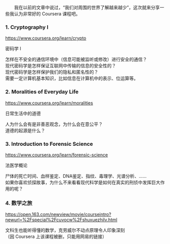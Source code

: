 　　我在以前的文章中说过，“我们对周围的世界了解越来越少”，这次就来分享一些我认为非常好的 Coursera 课程吧。

### 1. Cryptography I

<https://www.coursera.org/learn/crypto>

密码学 I

怎样在不安全的通信环境中（信息可能被监听或修改）进行安全的通信？\
现代密码学是怎样保证互联网中传输的信息的安全性的？\
现代密码学是怎样保护我们的隐私和匿名性的？\
需要一定计算机基本知识，比如信息在计算机中的表示、位运算等。

### 2. Moralities of Everyday Life

<https://www.coursera.org/learn/moralities>

日常生活中的道德

人为什么会有是非善恶观念，为什么会在意公平？\
道德的起源是什么？

### 3. Introduction to Forensic Science

<https://www.coursera.org/learn/forensic-science>

法医学概论

尸体的死亡时间、血样鉴定、DNA鉴定、指纹、毒理学、光谱分析、……\
如果你喜欢侦探故事，为什么不来看看现代科学是如何在真实的刑侦中发挥巨大作用的呢？

### 4. 数学之旅

<https://open.163.com/newview/movie/courseintro?newurl=%2Fspecial%2Fcuvocw%2Fshuxuezhilv.html>

文科生也能听得懂的数学，克劳威尔不动点原理令人印象深刻\
（因 Coursera 上该课程被删，只能用网易的链接）
